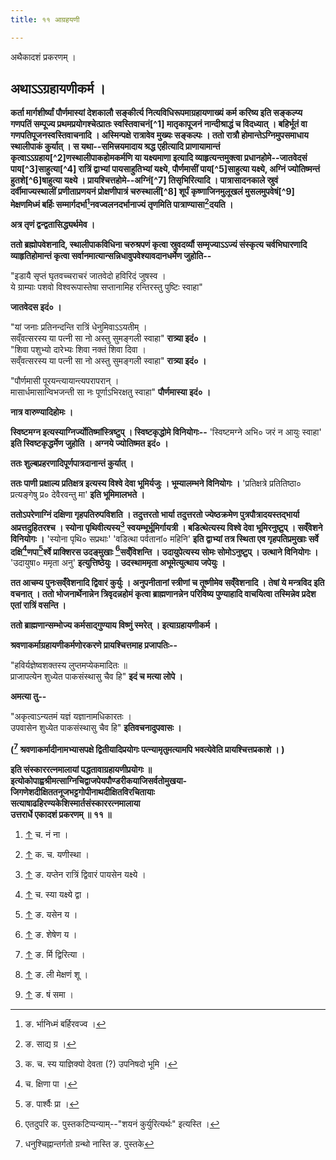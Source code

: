 ```yaml
---
title: ११ आग्रहयणी

---
```

अथैकादशं प्रकरणम् ।

## अथाऽऽग्रहायणीकर्म ।

 **कर्ता मार्गशीर्ष्यां पौर्णमास्यां देशकालौ सङ्कीर्त्य नित्यविधिरूपमाग्रहायणाख्यं कर्म करिष्य इति सङ्कल्प्य गणपतिं सम्पूज्य प्रथमप्रयोगश्चेत्प्रातः स्वस्तिवाचनं[^1] मातृकापूजनं नान्दीश्राद्धं च विदध्यात् । बहिर्भूतं वा गणपतिपूजनस्वस्तिवाचनादि । अस्मिन्पक्षे रात्रावेव मुख्यः सङ्कल्पः । ततो रात्रौ होमान्तेऽग्निमुपसमाधाय स्थालीपाकं कुर्यात् । स यथा--समित्त्रयमादाय श्रद्ध एहीत्यादि प्राणायामान्तं कृत्वाऽऽग्रहाय[^2]णस्थालीपाकहोमकर्मणि या यक्ष्यमाणा इत्यादि व्याहृत्यन्तमुक्त्वा प्रधानहोमे--जातवेदसं पाय[^3]साहुत्या[^4] रात्रिं द्वाभ्यां पायसाहुतिभ्यां यक्ष्ये, पौर्णमासीं पाय[^5]साहुत्या यक्ष्ये, अग्निं ज्योतिष्मन्तं हुतशे[^6]षाहुत्या यक्ष्ये । प्रायश्चित्तहोमे--अग्निं[^7] तिसृभिरित्यादि । पात्रासादनकाले स्रुवं दर्वीमाज्यस्थालीं प्रणीताप्रणयनं प्रोक्षणीपात्रं चरुस्थालीं[^8] शूर्पं कृष्णाजिनमुलूखलं मुसलमुपवेषं[^9] मेक्षणमिध्मं बर्हिः सम्मार्गदर्भा[^10]नवज्वलनदर्भानाज्यं तृणमिति पात्राण्यासा[^11]दयति ।**

 **अत्र तृणं द्वन्द्वतासिद्ध्यर्थमेव ।**

 **ततो ब्रह्मोपवेशनादि, स्थालीपाकविधिना चरुश्रपणं कृत्वा स्रुवदर्व्यौ सम्मृज्याऽऽज्यं संस्कृत्य चर्वभिघारणादि व्याहृतिहोमान्तं कृत्वा सर्वानमात्यान्सन्निधावुपवेश्यावदानधर्मेण जुहोति--**

"इडायै सृप्तं घृतवच्चराचरं जातवेदो हविरिदं जुषस्व ।  
ये ग्राम्याः पशवो विश्वरूपास्तेषा सप्तानामिह रन्तिरस्तु पुष्टिः स्वाहा"

 **जातवेदस इदं० ।**

"यां जनाः प्रतिनन्दन्ति रात्रिं धेनुमिवाऽऽयतीम् ।  
सव्ँवत्सरस्य या पत्नी सा नो अस्तु सुमङ्गली स्वाहा" **रात्र्या इदं० ।**  
"शिवा पशुभ्यो दारेभ्यः शिवा नक्तं शिवा दिवा ।  
सव्ँवत्सरस्य या पत्नी सा नो अस्तु सुमङ्गली स्वाहा" **रात्र्या इदं० ।**

"पौर्णमासी पूरयन्त्यायान्त्यपरापरान् ।  
मासार्धमासान्विभजन्ती सा नः पूर्णाऽभिरक्षतु स्वाहा" **पौर्णमास्या इदं० ।**

 **नात्र वारुण्यादिहोमः ।**

 **स्विष्टमग्न इत्यस्याग्निर्ज्योतिष्मांस्त्रिष्टुप् । स्विष्टकृद्धोमे विनियोगः--** 'स्विष्टमग्ने अभि० जरं न आयुः स्वाहा' **इति स्विष्टकृद्धर्मेण जुहोति । अग्नये ज्योतिष्मत इदं० ।**

 **ततः शुल्बप्रहरणादिपूर्णपात्रदानान्तं कुर्यात् ।**

 **ततः पाणी प्रक्षाल्य प्रतिक्षत्र इत्यस्य विश्वे देवा भूमिर्यजुः । भूम्यालम्भने विनियोगः ।** 'प्रतिक्षत्रे प्रतितिष्ठा० प्रत्यङ्गेषु प्र० देवैरवन्तु मा' **इति भूमिमालभते ।**

 **ततोऽपरेणाग्निं दक्षिणा गृहपतिरुपविशति । तदुत्तरतो भार्या तदुत्तरतो ज्येष्ठक्रमेण पुत्रपौत्रादयस्तद्भार्या अप्रत्तदुहितरश्च । स्योना पृथिवीत्यस्य[^12] स्वयम्भूर्भूमिर्गायत्री । बडित्थेत्यस्य विश्वे देवा भूमिरनुष्टुप् । सव्ँवेशने विनियोगः ।** 'स्योना पृथि० सप्रथाः' 'वडित्था पर्वतानां० महिनि' **इति द्वाभ्यां तत्र स्थिता एव गृहपतिप्रमुखाः सर्वे दक्षि[^13]णपा[^14]र्श्वे प्राक्शिरस उदङ्मुखाः [^15]सव्ँविशन्ति । उदायुपेत्यस्य सोमः सोमोऽनुष्टुप् । उत्थाने विनियोगः ।** 'उदायुषा० ममृता अनु' **इत्युत्तिष्ठेयुः । उदस्थाममृता अभूमेत्युत्थाय जपेयुः ।**

 **तत आचम्य पुनःसव्ँवेशनादि द्विवारं कुर्युः । अनुपनीतानां स्त्रीणां च तूष्णीमेव सव्ँवेशनादि । तेषां ये मन्त्रविद इति वचनात् । ततो भोजनार्थेनान्नेन त्रिवृदन्नहोमं कृत्वा ब्राह्मणानन्नेन परिविष्य पुण्याहादि वाचयित्वा तस्मिन्नेव प्रदेश एतां रात्रिं वसन्ति ।**

 **ततो ब्राह्मणान्सम्भोज्य कर्मसाद्गुण्याय विष्णुं स्मरेत् । इत्याग्रहायणीकर्म ।**

 **श्रवणाकर्माग्रहायणीकर्मणोरकरणे प्रायश्चित्तमाह प्रजापतिः--**

"हविर्यज्ञेष्वशक्तस्य लुप्तमप्येकमादितः ॥  
प्राजापत्येन शुध्येत पाकसंस्थासु चैव हि" **इदं च मत्या लोपे ।**

**अमत्या तु--**

"अकृत्वाऽन्यतमं यज्ञं यज्ञानामधिकारतः ।  
उपवासेन शुध्येत पाकसंस्थासु चैव हि" **इतिवचनादुपवासः ।**

 **([^16] श्रवणाकर्मादीनामभ्यासपक्षे द्वितीयादिप्रयोगः पत्न्यामृतुमत्यामपि भवत्येवेति प्रायश्चित्तप्रकाशे ।
)**

**इति संस्काररत्नमालायां पद्धतावाग्रहायणीप्रयोगः ॥ इत्योकोपाह्वश्रीमत्साग्निचिद्वाजपेयपौण्डरीकयाजिसर्वतोमुखया-  
जिगणेशदीक्षिततनूजभट्टगोपीनाथदीक्षितविरचितायाः  
सत्याषाढहिरण्यकेशिस्मार्तसंस्काररत्नमालाया  
उत्तरार्धे एकादशं प्रकरणम् ॥ ११ ॥**


1.  [↑](#cite_ref-1) च. नं ना ।

2.  [↑](#cite_ref-2) क. च. यणीस्था ।

3.  [↑](#cite_ref-3) ङ. यप्तेन रात्रिं द्विवारं पायसेन यक्ष्ये ।

4.  [↑](#cite_ref-4) च. स्या यक्ष्ये द्वा ।

5.  [↑](#cite_ref-5) ङ. यसेन य ।

6.  [↑](#cite_ref-6) ङ. शेषेण य ।

7.  [↑](#cite_ref-7) ङ. र्मि द्विरित्या ।

8.  [↑](#cite_ref-8) ङ. ली मेक्षणं शू ।

9.  [↑](#cite_ref-9) ङ. षं समा ।

[^10]: ङ. र्भानिध्मं बर्हिरवज्व ।

[^11]: ङ. साद्य ग्र ।

[^12]: क. च. स्य याज्ञिक्यो देवता (?) उपनिषदो भूमि ।

[^13]: च. क्षिणा पा ।

[^14]: ङ. पार्श्वैः प्रा ।

[^15]: एतदुपरि क. पुस्तकटिप्पन्याम्--"शयनं     कुर्युरित्यर्थः" इत्यस्ति ।

[^16]: धनुश्चिह्नान्तर्गतो ग्रन्थो नास्ति ङ. पुस्तके